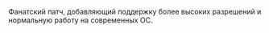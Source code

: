 Фанатский патч, добавляющий поддержку более высоких разрешений и нормальную работу на современных ОС.